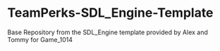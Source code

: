 # TeamPerks-SDL_Engine-Template
Base Repository from the SDL_Engine template provided by Alex and Tommy for Game_1014
